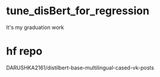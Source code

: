 # tune_disBert_for_regression
It's my graduation work
# hf repo
DARUSHKA2161/distilbert-base-multilingual-cased-vk-posts
